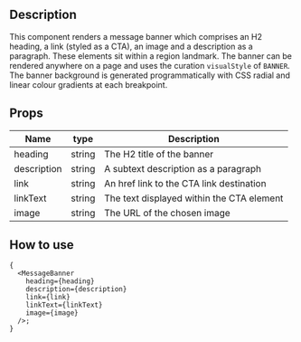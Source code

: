 ## Description

This component renders a message banner which comprises an H2 heading, a link (styled as a CTA), an image and a description as a paragraph. These elements sit within a region landmark. The banner can be rendered anywhere on a page and uses the curation `visualStyle` of `BANNER`. The banner background is generated programmatically with CSS radial and linear colour gradients at each breakpoint.

## Props

| Name        | type   | Description                               |
| ----------- | ------ | ----------------------------------------- |
| heading     | string | The H2 title of the banner                |
| description | string | A subtext description as a paragraph      |
| link        | string | An href link to the CTA link destination  |
| linkText    | string | The text displayed within the CTA element |
| image       | string | The URL of the chosen image               |

## How to use

```tsx
{
  <MessageBanner
    heading={heading}
    description={description}
    link={link}
    linkText={linkText}
    image={image}
  />;
}
```
